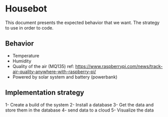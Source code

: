# Housebot
This document presents the expected behavior that we want.
The strategy to use in order to code.

## Behavior
- Temperature
- Humidity
- Quality of the air (MQ135) ref: https://www.raspberrypi.com/news/track-air-quality-anywhere-with-raspberry-pi/
- Powered by solar system and battery (powerbank)

## Implementation strategy
1- Create a build of the system
2- Install a database 
3- Get the data and store them in the database
4- send data to a cloud
5- Visualize the data
